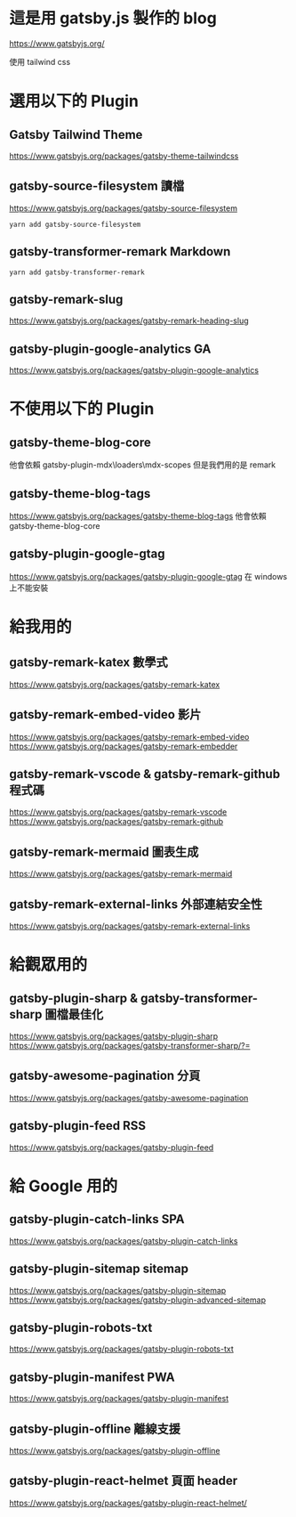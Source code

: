 # 這是用 gatsby.js 製作的 blog

https://www.gatsbyjs.org/

使用 tailwind css

# 選用以下的 Plugin

## Gatsby Tailwind Theme
https://www.gatsbyjs.org/packages/gatsby-theme-tailwindcss

## gatsby-source-filesystem 讀檔
https://www.gatsbyjs.org/packages/gatsby-source-filesystem

```
yarn add gatsby-source-filesystem
```

## gatsby-transformer-remark Markdown

```
yarn add gatsby-transformer-remark
```

## gatsby-remark-slug
https://www.gatsbyjs.org/packages/gatsby-remark-heading-slug

## gatsby-plugin-google-analytics GA
https://www.gatsbyjs.org/packages/gatsby-plugin-google-analytics

# 不使用以下的 Plugin
## gatsby-theme-blog-core
他會依賴 gatsby-plugin-mdx\loaders\mdx-scopes
但是我們用的是 remark

## gatsby-theme-blog-tags
https://www.gatsbyjs.org/packages/gatsby-theme-blog-tags
他會依賴 gatsby-theme-blog-core

## gatsby-plugin-google-gtag
https://www.gatsbyjs.org/packages/gatsby-plugin-google-gtag
在 windows 上不能安裝

# 給我用的

## gatsby-remark-katex 數學式
https://www.gatsbyjs.org/packages/gatsby-remark-katex

## gatsby-remark-embed-video 影片
https://www.gatsbyjs.org/packages/gatsby-remark-embed-video
https://www.gatsbyjs.org/packages/gatsby-remark-embedder

## gatsby-remark-vscode & gatsby-remark-github 程式碼
https://www.gatsbyjs.org/packages/gatsby-remark-vscode
https://www.gatsbyjs.org/packages/gatsby-remark-github

## gatsby-remark-mermaid 圖表生成
https://www.gatsbyjs.org/packages/gatsby-remark-mermaid

## gatsby-remark-external-links 外部連結安全性
https://www.gatsbyjs.org/packages/gatsby-remark-external-links

# 給觀眾用的
## gatsby-plugin-sharp & gatsby-transformer-sharp 圖檔最佳化
https://www.gatsbyjs.org/packages/gatsby-plugin-sharp
https://www.gatsbyjs.org/packages/gatsby-transformer-sharp/?=

## gatsby-awesome-pagination 分頁
https://www.gatsbyjs.org/packages/gatsby-awesome-pagination

## gatsby-plugin-feed RSS
https://www.gatsbyjs.org/packages/gatsby-plugin-feed

# 給 Google 用的

## gatsby-plugin-catch-links SPA
https://www.gatsbyjs.org/packages/gatsby-plugin-catch-links

## gatsby-plugin-sitemap sitemap
https://www.gatsbyjs.org/packages/gatsby-plugin-sitemap
https://www.gatsbyjs.org/packages/gatsby-plugin-advanced-sitemap

## gatsby-plugin-robots-txt
https://www.gatsbyjs.org/packages/gatsby-plugin-robots-txt

## gatsby-plugin-manifest PWA
https://www.gatsbyjs.org/packages/gatsby-plugin-manifest

## gatsby-plugin-offline 離線支援
https://www.gatsbyjs.org/packages/gatsby-plugin-offline

## gatsby-plugin-react-helmet 頁面 header
https://www.gatsbyjs.org/packages/gatsby-plugin-react-helmet/
